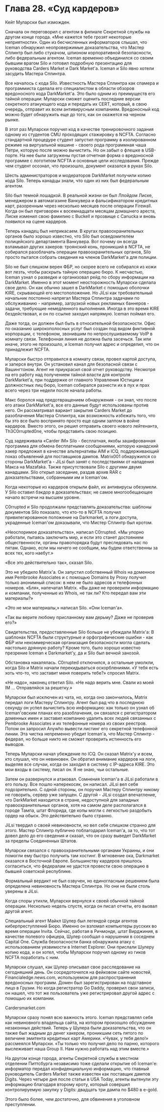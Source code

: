 # Глава 28. «Суд кардеров»

Кейт Муларски был изможден.

Сначала он переговорил с агентом в филиале Секретной службы на другом конце города. «Мне кажется тебе грозят некоторые неприятности». Один из бесчисленных информаторов слышал, что Iceman обнаружил неопровержимые доказательства, что Мастер Сплинтр был либо стукачом, шпионом корпоративной безопасности, либо федеральным агентом.  Iceman временно объединился со своим бывшим врагом Silo и готовил подробную презентацию для руководства Carders Market и Dark Market'а. Iceman и Silo явно хотели засудить Мастера Сплинтра.

Все началось с кода Silo. Известность Мастера Сплинтра как спамера и программиста сделала его специалистом в области обзоров вредоносного кода DarkMarket'а. Это было одним из преимуществ его тайной операции: Муларски сможет оценить последние версии секретного атакующего кода и передать их CERT, который, в свою очередь, отправит их всем антивирусным компаниям. Вредоносный код можно будет обнаружить еще до того, как он окажется на черном рынке.

В этот раз Муларски поручил код в качестве тренировочного задания одному из студентов CMU проходящих стажировку в NCFTA. Согласно стандартной процедуре студент запустил программу в изолированном режиме на виртуальной машине - своего рода программная чаша Петри, которую после можно вычистить. Но он забыл о флешке в USB-порте. На нее были загружены пустая отчетная форма о вредоносной программе с логотипом NCFTA и основные цели исследования. Прежде чем студент осознал, что произошло, документ оказался в руках Silo.

Шесть администраторов и модераторов DarkMarket получили копию кода Silo. Теперь канадцы знали, что один из них был федеральным агентом.

Silo был темной лошадкой. В реальной жизни он был Ллойдом Лиске, менеджером в автомагазине Ванкувера и фальсификатором кредитных карт, разоренным через несколько месяцев после операции Firewall.  Когда он был приговорен к восемнадцати месяцам домашнего ареста, Лиске изменил свою фамилию с Buckell и прозвище с Canucka и вновь появился на сцене кардеров.

Теперь канадец был неприкасаем. В кругах правоохранительных органов было хорошо известно, что Silo был осведомителем полицейского департамента Ванкувера. Вот почему он всегда взламывал других хакеров: троянский конь, проникший в NCFTA, не собирался разоблачать операции правоохранительных органов, Silo просто пытался собрать сведения на членов DarkMarket'а для полиции.

Silo не был слишком верен ФБР, но скорее всего не собирался из кожи вот лезть, чтобы раскрыть тайную операцию бюро. К несчастью, Iceman узнал о разведке и организовал рейд по сбору информации на DarkMarket. Именно в этот момент неосторожность Муларски сделала свое дело. Он как обычно зашел в DarkMarket с помощью оболочки KIRE, скрывающей его местоположение. Но JiLsi как требовательный начальник постоянно напрягал Мастера Сплинтра задачами по обслуживанию - например, загрузкой новых рекламных баннеров - задачи, требующие немедленного выполнения. Иногда в это время KIRE бездействовал, и он по ссылке заходил напрямую. Iceman поймал его.

Даже тогда, он должен был быть в относительной безопасности. Офис по оказанию широкополосных услуг был создан под видом фиктивной корпорации, с телефоном, звонившим по непрослушиваемому VoIP в комнату связи. Телефонная линия не должна была засечься. Так или иначе, этого не произошло, и Iceman получил адрес и определил, что он принадлежит NCFTA.

Муларски быстро отправился в комнату связи, провел картой доступа, и заперся внутри. Он установил канал для безопасной связи с Вашингтоном. Агент не приукрасил свой отчет руководству. Несмотря на его работу над получением тайной власти для контроля DarkMarket'а, при поддержке от главного Управления Юстиции и должностных лиц бюро, Iceman собирался разнести их в пух и прах всего через три недели после начала работы.

Макс боролся над предотвращением обнаружения - он знал, что после его атаки DarkMarket'а, все его данные будут использованы против него. Он рассматривал вариант закрытия Carders Market до разоблачения Мастера Сплинтра, как возможность избежать того, что бы это все было воспринято просто еще одним залпом в войне кардеров. Вместо этого, он решил отправить своего нового лейтенанта, Th3C0rrupted0ne, чтобы представить свою позицию.

Суд задерживала «Carder IM» Silo - бесплатная, якобы зашифрованная программа для обмена бесплатными сообщениями, которую канадский хакер предложил в качестве альтернативы AIM и ICQ, поддерживающий показ объявлений для поставщиков дампов. Matrix001 обнаружился со стороны DarkMarket'а - JiLsi был занят с последствиями от нападения Макса на Mazafaka. Также присутствовали Silo с другими двумя канадцами. Silo открыл заседание, раздав архив RAR с доказательствами, собранными им и Iceman'ом.

Когда некоторые из кардеров открыли файл, их антивирусы обезумели. У Silo оставил бэкдор в доказательствах; не самое многообещающее начало встречи на высшем уровне.

C0rrupted и Silo продолжали представлять доказательства: шаблоны документов Silo показало, что кто-то в NCFTA получил привилегированное положение на Darkmarket, а логи доступа, украденные Iceman'ом доказывали, что Мистер Сплинтр был кротом.

«Неоспоримое доказательство», написал C0rrupted. «Мы упорно работали, пытаясь заключить мир, и если это станет достоянием общественности, органы правопорядка будут преследовать нас по пятам. Однако, если мы ничего не сообщим, мы будем ответственны за всех тех, кого наебут.»

«Все это действительно так», сказал Silo.

Это не убедило Matrix'а. Он запустил собственный Whois на доменное имя Pembrooke Associates и с помощью Domains by Proxy получил только анонимный список: в нем не было адресов и телефонных номеров. «Бля», напечатал Matrix. «Вы даже не проверили информацию и компании, полученные из Whois, не так ли? Кто передал вам эти материалы?»

«Это не мои материалы,» написал Silo. «Они Iceman'а».

«Так вы верите любому присланному вам дерьму? Даже не проверив его?»

Свидетельства, предоставленные Silo больше не убеждали Matrix'а: В шаблонах NCFTA были структурные и орфографические ошибки - как ФБР или некоммерческая организация безопасности могла сделать настолько дрянную работу? Кроме того, было хорошо известно презрение Iceman к Darkmarket'у, да и Silo был вечной занозой.

Обстановка накалялась. C0rrupted отключился, а остальные умолкли, когда Silo и Matrix начали перекидываться оскорблениями. «У тебя есть хоть что-то, что заставит меня поверить тебе?» спросил Matrix.

«Не надо», наконец ответил Silo. «Не надо верить мне. Свали из моей IM ... Отправляйся за решетку.»

Муларски был исключен из чата, но, когда оно закончилось, Matrix передал логи Мастеру Сплинтру. Агент был рад что в последнюю секунду он успел вычистить всю информацию: как только он узнал об Iceman'овским планах его разоблачения, он связался с регистратором доменных имен и заставил компанию удалить всех людей связанных с Pembrooke Associates и их телефонные номера из своих реестров. Потом он запросил Anywho вывести листинг его секретной телефонной линии. Эта чистка непременно убедит Iceman'а, что Мастер Сплинтр - федерал, но больше никто не сможет проверить истинность его выводов.

Теперь Муларски начал убеждение по ICQ. Он сказал Matrix'у и всем, кто слушал, что он невиновен. Он обратил внимание кардеров на логи, выделяя все случаи, когда он заходил в систему с IP-адреса KIRE. Это мои входы в систему, писал он. Я не знаю, чьи остальные.

Затем он развернулся и атаковал. Сомнения Iceman'а в JiLsi работали в его пользу. Все пошло наперекосяк, он написал. JiLsi вел себя подозрительно. С одной стороны, он поручил Мастеру Сплинтру никому не говорить, сервер уже запущен. С другой - JiLsi создал впечатление, что DarkMarket находится в стране, недоступной для западных правоохранительных органов, хотя на самом деле располагался в городе Тампа, штат Флорида, где копы могли с легкостью раздобыть ордер на обыск. Это действительно было странно.

JiLsi твердил о своей невиновности, но вел себя слишком странно для этого. Мастер Сплинтр публично поблагодарил Iceman'а, за то, что тот довел дело до его сведения и сказал, что он сразу выведет DarkMarket за пределы Соединенных Штатов.

Муларски связался с правоохранительными органами Украины, и они помогли ему быстро получить там хостинг. В мгновение ока, Darkmarket оказался в Восточной Европе. Большинству кардеров пришлось согласиться, что федералам не удастся провести свою операцию в бывшей советской республике.

Формальный вердикт не был озвучен, но единогласным решением была определена невиновность Мастера Сплинтра. Но они не были столь уверены в JiLsi.

Когда споры утихли, Муларски вернулся к своей обычной тайной операции. Несколько недель спустя, когда он писал отчеты, его вызвал другой агент.

Специальный агент Майкл Шулер был легендой среди агентов киберпреступлений Бюро. Именно он взломал компьютеры русских во время операции Invita. Сейчас, работая в Ричмонде, штат Вирджиния, в качестве полевого офицера, Шулер сообщал о нарушении в соседнем Capital One. Служба безопасности банка обнаружила атаку с использованием уязвимости в Internet Explorer. Они прислали Шулеру копию кода, и он хотел, чтобы Муларски поручил одному из гиков NCFTA поработать с ним.

Муларски слушал, как Шулер описывал свое расследование на сегодняшний день. Он сосредоточился на фейковом сайте новостей, Financialedge.news.com, используемом для распространения вредоносных программ.  Домен был зарегистрирован на подставное лицо в Грузии. Но когда регистратор Go Daddy, проверил свои записи, он нашел, что тот же пользователь уже регистрировал другой адрес с помощью их компании.

Cardersmarket.com

Муларски сразу понял всю важность этого. Iceman представлял себя как невиновного владельца сайта, на котором произошло обсуждение незаконных действий. Теперь у Шулера были доказательства, что он также был жадным до денег хакером, проникшим сеть пятого по величине эмитента кредитных карт Америки. «Чувак, у тебя дело!» рассмеялся Муларски. «Ты только что получил дело по парню, которого выслеживает наша Group II. Нам нужно работать над этим вместе.»

На другом конце города, агенты Секретной службы в местном отделении Питтсбурга независимо тоже сделали открытие об Iceman'е: информатор передал конфиденциальную информацию, что главный руководитель Carders Market также известен как поставщик дампов Digits. Через четыре дня после статьи в USA Today, агенты вытянули эту информацию благодаря второму кроту, который совершил контролируемую закупку у Digits: двадцать три дампа по $480 в e-gold.

Этого было более, чем достаточно, для обвинения в уголовном преступлении.
